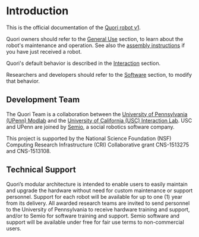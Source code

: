 # Introduction

This is the official documentation of the [Quori robot v1](quori.md).

Quori owners should refer to the [General Use](general_use.md) section,
to learn about the robot's maintenance and operation.
See also the [assembly instructions](assembly.md) if you have just received a robot.

Quori's default behavior is described in the [Interaction](interaction.md) section.

Researchers and developers should refer to the [Software](software.md) section,
to modify that behavior.


## Development Team

The Quori Team is a collaboration between the [University of Pennsylvania (UPenn) Modlab](http://www.modlabupenn.org) and the [University of California (USC) Interaction Lab](http://robotics.usc.edu/interaction). USC and UPenn are joined by [Semio](https://semio.ai), a social robotics software company.

This project is supported by the National Science Foundation (NSF) Computing Research Infrastructure (CRI) Collaborative grant CNS-1513275 and CNS-1513108.


## Technical Support

Quori’s modular architecture is intended to enable users to easily maintain and upgrade the hardware without need for custom maintenance or support personnel. Support for each robot will be available for up to one (1) year from its delivery. All awarded research teams are invited to send personnel to the University of Pennsylvania to receive hardware training and support, and/or to Semio for software training and support. Semio software and support will be available under free for fair use terms to non-commercial users.

